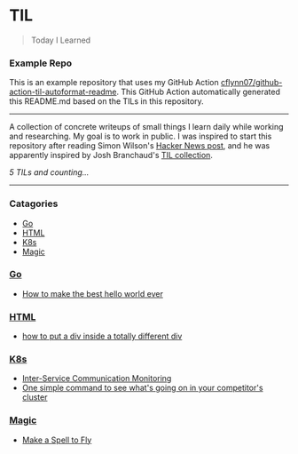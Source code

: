 # TIL
> Today I Learned

### Example Repo  
  
This is an example repository that uses my GitHub Action
[cflynn07/github-action-til-autoformat-readme][3]. This GitHub Action
automatically generated this README.md based on the TILs in this repository.

---

A collection of concrete writeups of small things I learn daily while working
and researching. My goal is to work in public. I was inspired to start this
repository after reading Simon Wilson's [Hacker News post][1], and he was
apparently inspired by Josh Branchaud's [TIL collection][2].


_5 TILs and counting..._

---

### Catagories

- [Go](#Go)
- [HTML](#HTML)
- [K8s](#K8s)
- [Magic](#Magic)

### [Go](#Go)
- [How to make the best hello world ever](Go/the-best-hello-world-ever.md)

### [HTML](#HTML)
- [how to put a div inside a totally different div](HTML/div-within-a-div.md)

### [K8s](#K8s)
- [Inter-Service Communication Monitoring](K8s/inter-service-communication-monitoring.md)
- [One simple command to see what's going on in your competitor's cluster](K8s/spy-on-your-competitors-clusters.md)

### [Magic](#Magic)
- [Make a Spell to Fly](Magic/make-a-spell-to-fly.md)

[1]: https://simonwillison.net/2020/Apr/20/self-rewriting-readme/
[2]: https://github.com/jbranchaud/til
[3]: https://github.com/cflynn07/github-action-til-autoformat-readme

